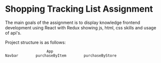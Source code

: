# Shopping Tracking List Assignment

The main goals of the assignment is to display knowledge frontend development using React with Redux
showing js, html, css skills and usage of api's. 


Project structure is as follows:

                       App
    Navbar        purchaseByItem        purchaseByStore